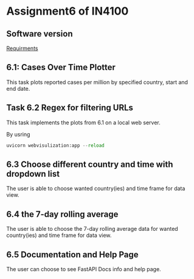 # Assignment6 of IN4100

## Software version

[Requirments](requirements.txt)

## 6.1: Cases Over Time Plotter

This task plots reported cases per million by specified country, start and end date.

## Task 6.2 Regex for filtering URLs

This task implements the plots from 6.1 on a local web server.

By usring

```python
uvicorn webvisulization:app --reload
```

## 6.3 Choose different country and time with dropdown list

The user is able to choose wanted country(ies) and time frame for data view.

## 6.4 the 7-day rolling average

The user is able to choose the 7-day rolling average data for wanted country(ies) and time frame for data view.

## 6.5 Documentation and Help Page

The user can choose to see FastAPI Docs info and help page.
